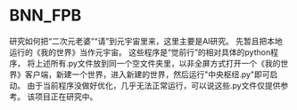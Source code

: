 # BNN_FPB
研究如何把“二次元老婆”“请”到元宇宙里来，这里主要是AI研究。
先暂且把本地运行的《我的世界》当作元宇宙。
这些程序是“觉前行”的相对具体的python程序，
将上述所有.py文件放到同一个空文件夹里，以非全屏方式打开一个《我的世界》客户端，新建一个世界，进入新建的世界，然后运行"中央枢纽.py"即可启动。
由于当前程序没做好优化，几乎无法正常运行，可以说这些.py文件仅提供参考。
该项目正在研究中。
